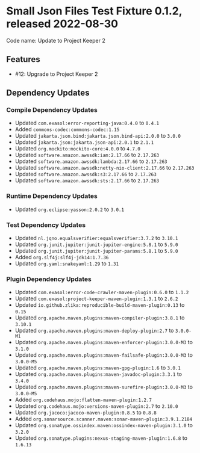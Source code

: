 # Small Json Files Test Fixture 0.1.2, released 2022-08-30

Code name: Update to Project Keeper 2

## Features

* #12: Upgrade to Project Keeper 2

## Dependency Updates

### Compile Dependency Updates

* Updated `com.exasol:error-reporting-java:0.4.0` to `0.4.1`
* Added `commons-codec:commons-codec:1.15`
* Updated `jakarta.json.bind:jakarta.json.bind-api:2.0.0` to `3.0.0`
* Updated `jakarta.json:jakarta.json-api:2.0.1` to `2.1.1`
* Updated `org.mockito:mockito-core:4.0.0` to `4.7.0`
* Updated `software.amazon.awssdk:iam:2.17.66` to `2.17.263`
* Updated `software.amazon.awssdk:lambda:2.17.66` to `2.17.263`
* Updated `software.amazon.awssdk:netty-nio-client:2.17.66` to `2.17.263`
* Updated `software.amazon.awssdk:s3:2.17.66` to `2.17.263`
* Updated `software.amazon.awssdk:sts:2.17.66` to `2.17.263`

### Runtime Dependency Updates

* Updated `org.eclipse:yasson:2.0.2` to `3.0.1`

### Test Dependency Updates

* Updated `nl.jqno.equalsverifier:equalsverifier:3.7.2` to `3.10.1`
* Updated `org.junit.jupiter:junit-jupiter-engine:5.8.1` to `5.9.0`
* Updated `org.junit.jupiter:junit-jupiter-params:5.8.1` to `5.9.0`
* Added `org.slf4j:slf4j-jdk14:1.7.36`
* Updated `org.yaml:snakeyaml:1.29` to `1.31`

### Plugin Dependency Updates

* Updated `com.exasol:error-code-crawler-maven-plugin:0.6.0` to `1.1.2`
* Updated `com.exasol:project-keeper-maven-plugin:1.3.1` to `2.6.2`
* Updated `io.github.zlika:reproducible-build-maven-plugin:0.13` to `0.15`
* Updated `org.apache.maven.plugins:maven-compiler-plugin:3.8.1` to `3.10.1`
* Updated `org.apache.maven.plugins:maven-deploy-plugin:2.7` to `3.0.0-M1`
* Updated `org.apache.maven.plugins:maven-enforcer-plugin:3.0.0-M3` to `3.1.0`
* Updated `org.apache.maven.plugins:maven-failsafe-plugin:3.0.0-M3` to `3.0.0-M5`
* Updated `org.apache.maven.plugins:maven-gpg-plugin:1.6` to `3.0.1`
* Updated `org.apache.maven.plugins:maven-javadoc-plugin:3.3.1` to `3.4.0`
* Updated `org.apache.maven.plugins:maven-surefire-plugin:3.0.0-M3` to `3.0.0-M5`
* Added `org.codehaus.mojo:flatten-maven-plugin:1.2.7`
* Updated `org.codehaus.mojo:versions-maven-plugin:2.7` to `2.10.0`
* Updated `org.jacoco:jacoco-maven-plugin:0.8.5` to `0.8.8`
* Added `org.sonarsource.scanner.maven:sonar-maven-plugin:3.9.1.2184`
* Updated `org.sonatype.ossindex.maven:ossindex-maven-plugin:3.1.0` to `3.2.0`
* Updated `org.sonatype.plugins:nexus-staging-maven-plugin:1.6.8` to `1.6.13`
